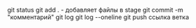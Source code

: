 git status
git add . - добавляет файлы в stage
git commit -m "комментарий"
git log
git log --oneline
git push ссылка ветка
